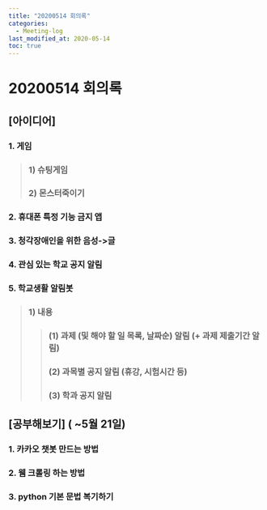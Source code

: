 ```yaml
---
title: "20200514 회의록"
categories:
  - Meeting-log
last_modified_at: 2020-05-14
toc: true
---
```



# 20200514 회의록

## [아이디어]

### 1. 게임
> ### 1) 슈팅게임
> ### 2) 몬스터죽이기
### 2. 휴대폰 특정 기능 금지 앱
### 3. 청각장애인을 위한 음성->글
### 4. 관심 있는 학교 공지 알림
### 5. 학교생활 알림봇
> ### 1) 내용
>> ### (1) 과제 (및 해야 할 일 목록, 날짜순) 알림 (+ 과제 제출기간 알림)    
>> ### (2) 과목별 공지 알림 (휴강, 시험시간 등)    
>> ### (3) 학과 공지 알림

## [공부해보기] ( ~5월 21일)
### 1. 카카오 챗봇 만드는 방법
### 2. 웸 크롤링 하는 방법
### 3. python 기본 문법 복기하기
